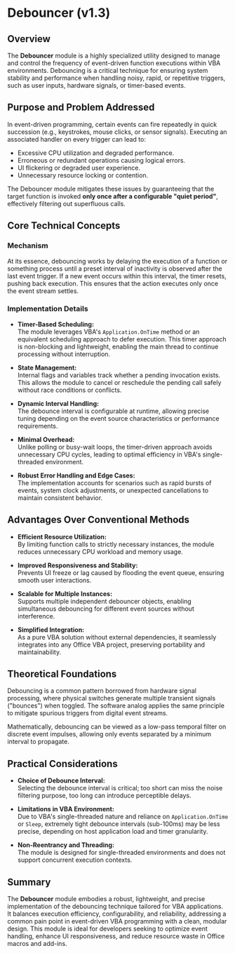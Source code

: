 # Debouncer (v1.3)

## Overview

The **Debouncer** module is a highly specialized utility designed to manage and control the frequency of event-driven function executions within VBA environments. Debouncing is a critical technique for ensuring system stability and performance when handling noisy, rapid, or repetitive triggers, such as user inputs, hardware signals, or timer-based events.

## Purpose and Problem Addressed

In event-driven programming, certain events can fire repeatedly in quick succession (e.g., keystrokes, mouse clicks, or sensor signals). Executing an associated handler on every trigger can lead to:

- Excessive CPU utilization and degraded performance.
- Erroneous or redundant operations causing logical errors.
- UI flickering or degraded user experience.
- Unnecessary resource locking or contention.

The Debouncer module mitigates these issues by guaranteeing that the target function is invoked **only once after a configurable "quiet period"**, effectively filtering out superfluous calls.

## Core Technical Concepts

### Mechanism

At its essence, debouncing works by delaying the execution of a function or something process until a preset interval of inactivity is observed after the last event trigger. If a new event occurs within this interval, the timer resets, pushing back execution. This ensures that the action executes only once the event stream settles.

### Implementation Details

- **Timer-Based Scheduling:**  
  The module leverages VBA's `Application.OnTime` method or an equivalent scheduling approach to defer execution. This timer approach is non-blocking and lightweight, enabling the main thread to continue processing without interruption.

- **State Management:**  
  Internal flags and variables track whether a pending invocation exists. This allows the module to cancel or reschedule the pending call safely without race conditions or conflicts.

- **Dynamic Interval Handling:**  
  The debounce interval is configurable at runtime, allowing precise tuning depending on the event source characteristics or performance requirements.

- **Minimal Overhead:**  
  Unlike polling or busy-wait loops, the timer-driven approach avoids unnecessary CPU cycles, leading to optimal efficiency in VBA's single-threaded environment.

- **Robust Error Handling and Edge Cases:**  
  The implementation accounts for scenarios such as rapid bursts of events, system clock adjustments, or unexpected cancellations to maintain consistent behavior.

## Advantages Over Conventional Methods

- **Efficient Resource Utilization:**  
  By limiting function calls to strictly necessary instances, the module reduces unnecessary CPU workload and memory usage.

- **Improved Responsiveness and Stability:**  
  Prevents UI freeze or lag caused by flooding the event queue, ensuring smooth user interactions.

- **Scalable for Multiple Instances:**  
  Supports multiple independent debouncer objects, enabling simultaneous debouncing for different event sources without interference.

- **Simplified Integration:**  
  As a pure VBA solution without external dependencies, it seamlessly integrates into any Office VBA project, preserving portability and maintainability.

## Theoretical Foundations

Debouncing is a common pattern borrowed from hardware signal processing, where physical switches generate multiple transient signals ("bounces") when toggled. The software analog applies the same principle to mitigate spurious triggers from digital event streams.

Mathematically, debouncing can be viewed as a low-pass temporal filter on discrete event impulses, allowing only events separated by a minimum interval to propagate.

## Practical Considerations

- **Choice of Debounce Interval:**  
  Selecting the debounce interval is critical; too short can miss the noise filtering purpose, too long can introduce perceptible delays.

- **Limitations in VBA Environment:**  
  Due to VBA's single-threaded nature and reliance on `Application.OnTime` or `Sleep`, extremely tight debounce intervals (sub-100ms) may be less precise, depending on host application load and timer granularity.

- **Non-Reentrancy and Threading:**  
  The module is designed for single-threaded environments and does not support concurrent execution contexts.

## Summary

The **Debouncer** module embodies a robust, lightweight, and precise implementation of the debouncing technique tailored for VBA applications. It balances execution efficiency, configurability, and reliability, addressing a common pain point in event-driven VBA programming with a clean, modular design. This module is ideal for developers seeking to optimize event handling, enhance UI responsiveness, and reduce resource waste in Office macros and add-ins.
